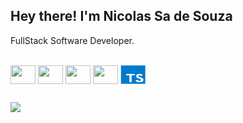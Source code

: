 <h2>Hey there! I'm Nicolas Sa de Souza</h2>

FullStack Software Developer.

<!-- ## -->

<div style="display: inline_block"><br>
  <img align="center" height="30" width="40" src="https://cdn.jsdelivr.net/gh/devicons/devicon/icons/csharp/csharp-original.svg">
  <img align="center" height="30" width="40" src="https://cdn.jsdelivr.net/gh/devicons/devicon/icons/dot-net/dot-net-original.svg" />
  <img align="center" height="30" width="40" src="https://cdn.jsdelivr.net/gh/devicons/devicon/icons/mysql/mysql-original.svg">
<!--   <img align="center" height="30" width="40" src="https://cdn.jsdelivr.net/gh/devicons/devicon/icons/amazonwebservices/amazonwebservices-original.svg"> -->
  <img align="center" height="30" width="40" src="https://cdn.jsdelivr.net/gh/devicons/devicon/icons/react/react-original.svg">
  <img align="center" height="30" width="40" src="https://raw.githubusercontent.com/devicons/devicon/master/icons/typescript/typescript-plain.svg">
</div>

<!-- <br/> -->

##

<a href="https://github.com/nsds26">
<!--   <img height="150em" src="https://github-readme-stats.vercel.app/api?username=nick-souza&theme=dark&show_icons=true" /> -->
  <img height="150em" src="https://github-readme-stats.vercel.app/api/top-langs/?username=nick-souza&theme=dark&layout=compact" />
</a>




